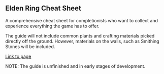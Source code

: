 ## Elden Ring Cheat Sheet

A comprehensive cheat sheet for completionists who want to collect and experience everything the game has to offer.

The guide will not include common plants and crafting materials picked directly off the ground. However, materials on the walls, such as Smithing Stones will be included.

[Link to page](https://rdmaw.github.io/elden-ring-cheat-sheet/)

NOTE: The guide is unfinished and in early stages of development.
